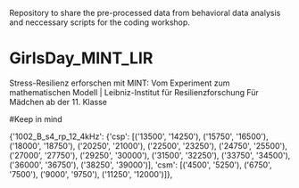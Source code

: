 Repository to share the pre-processed data from behavioral data analysis and neccessary scripts for the coding workshop.


# GirlsDay_MINT_LIR
Stress-Resilienz erforschen mit MINT: Vom Experiment zum mathematischen Modell | Leibniz-Institut für Resilienzforschung Für Mädchen ab der 11. Klasse



#Keep in mind

{'1002_B_s4_rp_12_4kHz': {'csp': [('13500', '14250'),
   ('15750', '16500'),
   ('18000', '18750'),
   ('20250', '21000'),
   ('22500', '23250'),
   ('24750', '25500'),
   ('27000', '27750'),
   ('29250', '30000'),
   ('31500', '32250'),
   ('33750', '34500'),
   ('36000', '36750'),
   ('38250', '39000')],
  'csm': [('4500', '5250'),
   ('6750', '7500'),
   ('9000', '9750'),
   ('11250', '12000')]},
